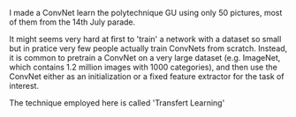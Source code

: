 I made a ConvNet learn the polytechnique GU using only 50 pictures, most of them from the 14th July parade.

It might seems very hard at first to 'train' a network with a dataset so small but in pratice very few people actually train ConvNets from scratch. Instead, it is common to pretrain a ConvNet on a very large dataset (e.g. ImageNet, which contains 1.2 million images with 1000 categories), and then use the ConvNet either as an initialization or a fixed feature extractor for the task of interest.

The technique employed here is called 'Transfert Learning'
